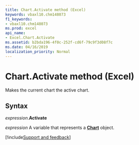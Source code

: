 ```yaml
---
title: Chart.Activate method (Excel)
keywords: vbaxl10.chm148073
f1_keywords:
- vbaxl10.chm148073
ms.prod: excel
api_name:
- Excel.Chart.Activate
ms.assetid: b2bda196-4f0c-252f-cd6f-79c9f3d08f7c
ms.date: 04/16/2019
localization_priority: Normal
---
```



# Chart.Activate method (Excel)

Makes the current chart the active chart.


## Syntax

_expression_.**Activate**

_expression_ A variable that represents a **[Chart](Excel.Chart(object).md)** object.




[!include[Support and feedback](~/includes/feedback-boilerplate.md)]